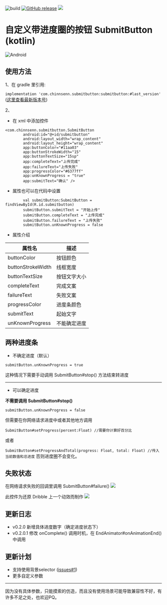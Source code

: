 ![build](https://img.shields.io/badge/build-success-blue.svg)
[![GitHub release](https://img.shields.io/badge/release-0.2.0.1-green.svg)](https://github.com/foreveronly/SubmitButton/raw/master/submitbutton/build/outputs/aar/submitbutton-release.aar)
![](https://img.shields.io/badge/language-kotlin-orange.svg)
# 自定义带进度圈的按钮 SubmitButton (kotlin)
![Android](https://ws2.sinaimg.cn/large/006tNbRwly1fwscfx487hg30mi05ktow.gif)

## 使用方法
1、在 gradle 里引用:

`implementation 'com.chinnsenn.submitbutton:submitbutton:#last_version'` ([这里查看最新版本号](https://github.com/foreveronly/SubmitButton/releases))

2、
- 在 xml 中添加控件

```
<com.chinnsenn.submitbutton.SubmitButton
        android:id="@+id/submitbutton"
        android:layout_width="wrap_content"
        android:layout_height="wrap_content"
        app:buttonColor="#11aa03"
        app:buttonStrokeWidth="15"
        app:buttonTextSize="15sp"
        app:completeText="上传完成"
        app:failureText="上传失败"
        app:progressColor="#6377ff"
        app:unKnownProgress = "true"
        app:submitText="确认" />
```
- 属性也可以在代码中设置


```
        val submitButton:SubmitButton = findViewById(R.id.submitbutton)
        submitButton.submitText = "开始上传"
        submitButton.completeText = "上传完成"
        submitButton.failureText = "上传失败"
        submitButton.unKnownProgress = false
```
- 属性介绍

| 属性名 | 描述 |
| --- | --- |
| buttonColor | 按钮颜色 |
| buttonStrokeWidth | 线框宽度 |
| buttonTextSize | 按钮文字大小 |
| completeText | 完成文案 |
| failureText | 失败文案 |
| progressColor | 进度条颜色 |
| submitText | 起始文字 |
| unKnownProgress | 不能确定进度 |

## 两种进度条
- 不确定进度（默认）

`submitButton.unKnownProgress = true`

这种情况下需要手动调用 SubmitButton#stop() 方法结束转进度

-------

- 可以确定进度

**不需要调用 SubmitButton#stop()**

`submitButton.unKnownProgress = false`

但需要在你网络请求进度中或者其他地方调用 

```SubmitButton#setProgress(percent:Float) //需要你计算好百分比``` 

或者

```SubmitButton#setProgressAndTotal(progress: Float, total: Float) //传入当前数值和总进度```
否则进度圈不会变化。


## 失败状态
在网络请求失败的回调里调用 SubmitButton#failure()
![](https://ws4.sinaimg.cn/large/006tNbRwgy1fwvyecvoq9g30mi05kk9f.gif)


此控件为还原 Dribble 上一个动效而制作
![](https://ws2.sinaimg.cn/large/006tNbRwly1fwscfvvrkgg30mi05kdsm.gif)

## 更新日志
- v0.2.0 新增具体进度数字（确定进度状态下）
- v0.2.0.1 修改 onComplete() 调用时机，在 EndAnimator#onAnimationEnd()中调用

## 更新计划
 - 支持使用背景selector ([issues#1](https://github.com/foreveronly/SubmitButton/issues/1))
 - 更多自定义参数

-------
因为没有具体参数，只能摸索的仿造，而且没有使用场景可能导致兼容性不好，有许多不足之处，也欢迎PQ。
